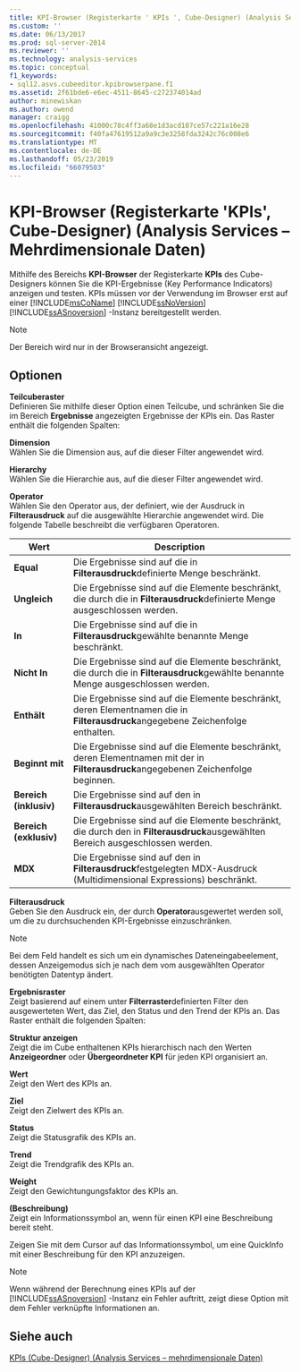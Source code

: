 ```yaml
---
title: KPI-Browser (Registerkarte ' KPIs ', Cube-Designer) (Analysis Services – mehrdimensionale Daten) | Microsoft-Dokumentation
ms.custom: ''
ms.date: 06/13/2017
ms.prod: sql-server-2014
ms.reviewer: ''
ms.technology: analysis-services
ms.topic: conceptual
f1_keywords:
- sql12.asvs.cubeeditor.kpibrowserpane.f1
ms.assetid: 2f61bde6-e6ec-4511-8645-c272374014ad
author: minewiskan
ms.author: owend
manager: craigg
ms.openlocfilehash: 41000c78c4ff3a68e1d3acd107ce57c221a16e28
ms.sourcegitcommit: f40fa47619512a9a9c3e3258fda3242c76c008e6
ms.translationtype: MT
ms.contentlocale: de-DE
ms.lasthandoff: 05/23/2019
ms.locfileid: "66079503"
---
```

# <a name="kpi-browser-kpis-tab-cube-designer-analysis-services---multidimensional-data"></a>KPI-Browser (Registerkarte 'KPIs', Cube-Designer) (Analysis Services – Mehrdimensionale Daten)
  Mithilfe des Bereichs **KPI-Browser** der Registerkarte **KPIs** des Cube-Designers können Sie die KPI-Ergebnisse (Key Performance Indicators) anzeigen und testen. KPIs müssen vor der Verwendung im Browser erst auf einer [!INCLUDE[msCoName](../includes/msconame-md.md)] [!INCLUDE[ssNoVersion](../includes/ssnoversion-md.md)] [!INCLUDE[ssASnoversion](../includes/ssasnoversion-md.md)] -Instanz bereitgestellt werden.  
  
> [!NOTE]  
>  Der Bereich wird nur in der Browseransicht angezeigt.  
  
## <a name="options"></a>Optionen  
 **Teilcuberaster**  
 Definieren Sie mithilfe dieser Option einen Teilcube, und schränken Sie die im Bereich **Ergebnisse** angezeigten Ergebnisse der KPIs ein. Das Raster enthält die folgenden Spalten:  
  
 **Dimension**  
 Wählen Sie die Dimension aus, auf die dieser Filter angewendet wird.  
  
 **Hierarchy**  
 Wählen Sie die Hierarchie aus, auf die dieser Filter angewendet wird.  
  
 **Operator**  
 Wählen Sie den Operator aus, der definiert, wie der Ausdruck in **Filterausdruck** auf die ausgewählte Hierarchie angewendet wird. Die folgende Tabelle beschreibt die verfügbaren Operatoren.  
  
|Wert|Description|  
|-----------|-----------------|  
|**Equal**|Die Ergebnisse sind auf die in **Filterausdruck**definierte Menge beschränkt.|  
|**Ungleich**|Die Ergebnisse sind auf die Elemente beschränkt, die durch die in **Filterausdruck**definierte Menge ausgeschlossen werden.|  
|**In**|Die Ergebnisse sind auf die in **Filterausdruck**gewählte benannte Menge beschränkt.|  
|**Nicht In**|Die Ergebnisse sind auf die Elemente beschränkt, die durch die in **Filterausdruck**gewählte benannte Menge ausgeschlossen werden.|  
|**Enthält**|Die Ergebnisse sind auf die Elemente beschränkt, deren Elementnamen die in **Filterausdruck**angegebene Zeichenfolge enthalten.|  
|**Beginnt mit**|Die Ergebnisse sind auf die Elemente beschränkt, deren Elementnamen mit der in **Filterausdruck**angegebenen Zeichenfolge beginnen.|  
|**Bereich (inklusiv)**|Die Ergebnisse sind auf den in **Filterausdruck**ausgewählten Bereich beschränkt.|  
|**Bereich (exklusiv)**|Die Ergebnisse sind auf die Elemente beschränkt, die durch den in **Filterausdruck**ausgewählten Bereich ausgeschlossen werden.|  
|**MDX**|Die Ergebnisse sind auf den in **Filterausdruck**festgelegten MDX-Ausdruck (Multidimensional Expressions) beschränkt.|  
  
 **Filterausdruck**  
 Geben Sie den Ausdruck ein, der durch **Operator**ausgewertet werden soll, um die zu durchsuchenden KPI-Ergebnisse einzuschränken.  
  
> [!NOTE]  
>  Bei dem Feld handelt es sich um ein dynamisches Dateneingabeelement, dessen Anzeigemodus sich je nach dem vom ausgewählten Operator benötigten Datentyp ändert.  
  
 **Ergebnisraster**  
 Zeigt basierend auf einem unter **Filterraster**definierten Filter den ausgewerteten Wert, das Ziel, den Status und den Trend der KPIs an. Das Raster enthält die folgenden Spalten:  
  
 **Struktur anzeigen**  
 Zeigt die im Cube enthaltenen KPIs hierarchisch nach den Werten **Anzeigeordner** oder **Übergeordneter KPI** für jeden KPI organisiert an.  
  
 **Wert**  
 Zeigt den Wert des KPIs an.  
  
 **Ziel**  
 Zeigt den Zielwert des KPIs an.  
  
 **Status**  
 Zeigt die Statusgrafik des KPIs an.  
  
 **Trend**  
 Zeigt die Trendgrafik des KPIs an.  
  
 **Weight**  
 Zeigt den Gewichtungungsfaktor des KPIs an.  
  
 **(Beschreibung)**  
 Zeigt ein Informationssymbol an, wenn für einen KPI eine Beschreibung bereit steht.  
  
 Zeigen Sie mit dem Cursor auf das Informationssymbol, um eine QuickInfo mit einer Beschreibung für den KPI anzuzeigen.  
  
> [!NOTE]  
>  Wenn während der Berechnung eines KPIs auf der [!INCLUDE[ssASnoversion](../includes/ssasnoversion-md.md)] -Instanz ein Fehler auftritt, zeigt diese Option mit dem Fehler verknüpfte Informationen an.  
  
## <a name="see-also"></a>Siehe auch  
 [KPIs &#40;Cube-Designer&#41; &#40;Analysis Services – mehrdimensionale Daten&#41;](kpis-cube-designer-analysis-services-multidimensional-data.md)  
  
  
